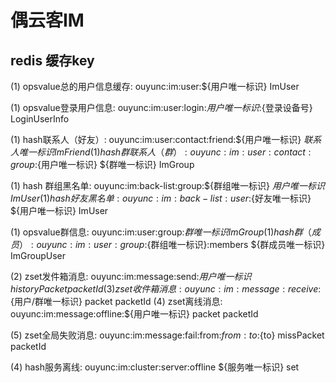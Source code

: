 # 偶云客IM
## redis 缓存key  
(1) opsvalue总的用户信息缓存:     ouyunc:im:user:${用户唯一标识}                         ImUser

(1) opsvalue登录用户信息:     ouyunc:im:user:login:${用户唯一标识}:${登录设备号}             LoginUserInfo

(1) hash联系人（好友）:    ouyunc:im:user:contact:friend:${用户唯一标识}              ${联系人唯一标识}    ImFriend           
(1) hash群联系人（群）:    ouyunc:im:user:contact:group:${用户唯一标识}              ${群唯一标识}    ImGroup

(1) hash 群组黑名单:    ouyunc:im:back-list:group:${群组唯一标识}              ${用户唯一标识}    ImUser
(1) hash 好友黑名单:    ouyunc:im:back-list:user:${好友唯一标识}              ${用户唯一标识}    ImUser

(1) opsvalue群信息:     ouyunc:im:user:group:${群唯一标识}                   ImGroup
(1) hash群（成员）:       ouyunc:im:user:group:${群组唯一标识}:members        ${群成员唯一标识}    ImGroupUser


(2) zset发件箱消息:   ouyunc:im:message:send:${用户唯一标识}                historyPacket     packetId
(3) zset收件箱消息:   ouyunc:im:message:receive:${用户/群唯一标识}             packet            packetId
(4) zset离线消息:   ouyunc:im:message:offline:${用户唯一标识}               packet            packetId

(5) zset全局失败消息:     ouyunc:im:message:fail:from:${from}:to:${to}            missPacket            packetId


(4) hash服务离线:   ouyunc:im:cluster:server:offline                  ${服务唯一标识}     set<String>

